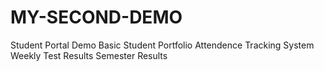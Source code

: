 # MY-SECOND-DEMO
Student Portal Demo
Basic Student Portfolio
Attendence Tracking System
Weekly Test Results
Semester Results

